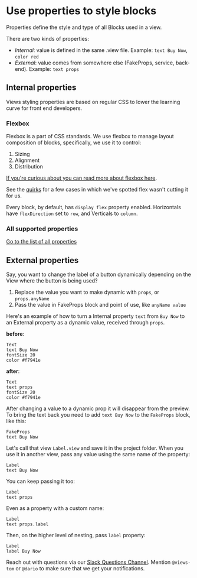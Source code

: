 # Use properties to style blocks
Properties define the style and type of all Blocks used in a view.

There are two kinds of properties:
- _Internal_: value is defined in the same .view file.
Example: `text Buy Now`, `color red`
- _External_: value comes from somewhere else (FakeProps, service, back-end).
Example: `text props`

## Internal properties
Views styling properties are based on regular CSS to lower the learning curve
for front end developers.

### Flexbox
Flexbox is a part of CSS standards. We use flexbox to manage layout composition
of blocks, specifically, we use it to control:
1. Sizing
2. Alignment
3. Distribution

[If you're curious about you can read more about flexbox here](https://css-tricks.com/snippets/css/a-guide-to-flexbox/).

See the [quirks](../QUIRKS.md) for a few cases in which we've spotted flex wasn't
cutting it for us.

Every block, by default, has `display flex` property enabled.
Horizontals have `flexDirection` set to `row`, and Verticals to `column`.

### All supported properties
[Go to the list of all properties](AllStylingProperties.md)

## External properties
Say, you want to change the label of a button dynamically depending on the View
where the button is being used?
1. Replace the value you want to make dynamic with `props`, or `props.anyName`
2. Pass the value in FakeProps block and point of use, like `anyName value`

Here's an example of how to turn a Internal property `text` from `Buy Now` to an External
property as a dynamic value, received through `props`.

**before**:
```views
Text
text Buy Now
fontSize 20
color #f7941e
```

**after**:
```views
Text
text props
fontSize 20
color #f7941e
```

After changing a value to a dynamic prop it will disappear from the preview.
To bring the text back you need to add `text Buy Now` to the `FakeProps` block,
 like this:
```
FakeProps
text Buy Now
```

Let's call that view `Label.view` and save it in the project folder.
When you use it in another view, pass any value using the same name of the
property:
```
Label
text Buy Now
```

You can keep passing it too:
```
Label
text props
```

Even as a property with a custom name:
```
Label
text props.label
```

Then, on the higher level of nesting, pass `label` property:
```
Label
label Buy Now
```


Reach out with questions via our [Slack Questions Channel](https://slack.viewsdx.com/).
Mention `@views-tom` or `@dario` to make sure that we get your notifications.

